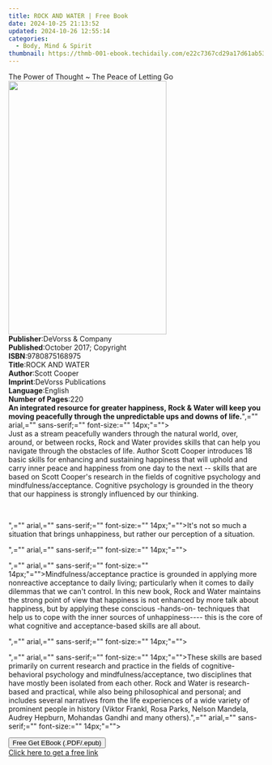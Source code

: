 ```yaml
---
title: ROCK AND WATER | Free Book
date: 2024-10-25 21:13:52
updated: 2024-10-26 12:55:14
categories:
  - Body, Mind & Spirit
thumbnail: https://thmb-001-ebook.techidaily.com/e22c7367cd29a17d61ab5359daf09ac8176a252b8bcaff92b5cf3564cdd323bf.jpg
---
```

<main id="book-container">
  <div class="flex flex-col">
    <div class="book-brief flex-1 py-6 px-4 sm:p-6 md:py-10 md:px-8">
      <!-- brief-->
      <div class="book-brief-main">
        The Power of Thought ~ The Peace of Letting Go
      </div>
    </div>
    <div
      class="book-meta-info flex-1 grid gap-4 col-start-1 col-end-3 row-start-1 sm:mb-6 sm:grid-cols-4 lg:gap-6 lg:col-start-2 lg:row-end-6 lg:row-span-6 lg:mb-0"
    >
      <div
        class="book-meta-info-left place-content-center mt-4 p-4 text-sm leading-6 col-start-2 col-span-2 dark:text-slate-400"
      >
        <img
          class="w-full h-500 object-cover rounded-lg sm:h-255 sm:col-span-2 lg:col-span-full"
          src="https://img-001-ebook.techidaily.com/ac92e6853bd3dba15999218485b459955895151b5c775f26bc598e8eb14af7b6.jpg"
          alt=""
          width="312"
          height="500"
        />
      </div>
      <div
        class="book-meta-info-right mt-2 col-start-1 row-start-2 col-span-3 self-center"
      >
        <!-- meta data  -->
        <div class="flex flex-col px-4 md:px-8">
          <div class="flex-1">
            <strong>Publisher</strong>:<span class="px-2"
              >DeVorss &amp; Company</span
            >
          </div>
          <div class="flex-1">
            <strong>Published</strong>:<span class="px-2"
              >October 2017; Copyright</span
            >
          </div>
          <div class="flex-1">
            <strong>ISBN</strong>:<span class="px-2">9780875168975</span>
          </div>
          <div class="flex-1">
            <strong>Title</strong>:<span class="px-2">ROCK AND WATER</span>
          </div>
          <div class="flex-1">
            <strong>Author</strong>:<span class="px-2">Scott Cooper</span>
          </div>
          <div class="flex-1">
            <strong>Imprint</strong>:<span class="px-2"
              >DeVorss Publications</span
            >
          </div>
          <div class="flex-1">
            <strong>Language</strong>:<span class="px-2">English</span>
          </div>
          <div class="flex-1">
            <strong>Number of Pages</strong>:<span class="px-2">220</span>
          </div>
        </div>
      </div>
    </div>
    <div class="book-description flex-1 py-6 px-4 sm:p-6 md:py-10 md:px-8">
      <div class="book-description-main">
        <div accordion-content="" id="description">
          <strong
            >An integrated resource for greater happiness,&nbsp;<span
              class="a-text-bold"
              style="font-weight: 700 !important"
              >Rock &amp; Water</span
            >&nbsp;will keep you moving peacefully through the unpredictable ups
            and downs of life.</strong
          >",="" arial,="" sans-serif;="" font-size:="" 14px;"=""&gt;<br />Just
          as a stream peacefully wanders through the natural world, over,
          around, or between rocks, Rock and Water provides skills that can help
          you navigate through the obstacles of life. Author Scott Cooper
          introduces 18 basic skills for enhancing and sustaining happiness that
          will uphold and carry inner peace and happiness from one day to the
          next -- skills that are based on Scott Cooper's research in the fields
          of cognitive psychology and mindfulness/acceptance. Cognitive
          psychology is grounded in the theory that our happiness is strongly
          influenced by our thinking.&nbsp;
          <p>
            <span style="font-size: 14px"><br /></span>
          </p>
          <p>
            ",="" arial,="" sans-serif;="" font-size:="" 14px;"=""&gt;It's not
            so much a situation that brings unhappiness, but rather our
            perception of a situation.
          </p>
          <p>
            ",="" arial,="" sans-serif;="" font-size:="" 14px;"=""&gt;<br />
          </p>
          <p>
            ",="" arial,="" sans-serif;="" font-size:=""
            14px;"=""&gt;Mindfulness/acceptance practice is grounded in applying
            more nonreactive acceptance to daily living; particularly when it
            comes to daily dilemmas that we can't control. In this new book,
            Rock and Water maintains the strong point of view that happiness is
            not enhanced by more talk about happiness, but by applying these
            conscious -hands-on- techniques that help us to cope with the inner
            sources of unhappiness---- this is the core of what cognitive and
            acceptance-based skills are all about.
          </p>
          <p>
            ",="" arial,="" sans-serif;="" font-size:="" 14px;"=""&gt;<br />
          </p>
          <p>
            ",="" arial,="" sans-serif;="" font-size:="" 14px;"=""&gt;These
            skills are based primarily on current research and practice in the
            fields of cognitive-behavioral psychology and
            mindfulness/acceptance, two disciplines that have mostly been
            isolated from each other. Rock and Water is research-based and
            practical, while also being philosophical and personal; and includes
            several narratives from the life experiences of a wide variety of
            prominent people in history (Viktor Frankl, Rosa Parks, Nelson
            Mandela, Audrey Hepburn, Mohandas Gandhi and many others).",=""
            arial,="" sans-serif;="" font-size:="" 14px;"=""&gt;<br />
          </p>
          <p></p>
        </div>
        <div class="accordion-fader"></div>
      </div>
    </div>
    <div class="book-excerpts flex-1 py-6 px-4 sm:p-6 md:py-10 md:px-8"></div>
    <div
      class="book-about-author flex-1 py-6 px-4 sm:p-6 md:py-10 md:px-8"
    ></div>
    <div class="book-free-get flex-1 py-6 px-4 sm:p-6 md:py-10 md:px-8">
      <button
        id="btn-free-get"
        class="bg-blue-500 hover:bg-blue-700 text-white font-bold py-2 px-4 rounded"
      >
        Free Get EBook (.PDF/.epub)
      </button>
      <div id="countdown-display" class="px-2 text-lg mt-2"></div>
      <a
        id="free-link"
        class="hidden bg-blue-500 hover:bg-blue-700 text-white font-bold py-2 px-4 rounded"
        href="https://www.ebooks.com/en-us/book/210809643/rock-and-water/scott-cooper/"
        target="_blank"
        >Click here to get a free link</a
      >
    </div>
    <script>
      let countdownTime = 0;
      let countdownInterval = null;
      document
        .getElementById('btn-free-get')
        .addEventListener('click', startCountdown);
      function startCountdown() {
        countdownTime = new Date().getTime() + 60000 * 3;
        countdownInterval = setInterval(updateCountdown, 1000);
        document.getElementById('btn-free-get').disabled = true;
        document
          .getElementById('btn-free-get')
          .classList.add('bg-gray-500', 'cursor-not-allowed');
      }
      function updateCountdown() {
        let currentTime = new Date().getTime();
        let timeLeft = countdownTime - currentTime;
        let secondsLeft = Math.floor(timeLeft / 1000);
        document.getElementById('countdown-display').innerHTML =
          `Remaining time: ${secondsLeft} seconds.`;
        if (secondsLeft <= 0) {
          clearInterval(countdownInterval);
          document.getElementById('btn-free-get').classList.add('hidden');
          document.getElementById('free-link').classList.remove('hidden');
          document.getElementById('countdown-display').innerHTML = '';
        }
      }
    </script>
  </div>
</main>
